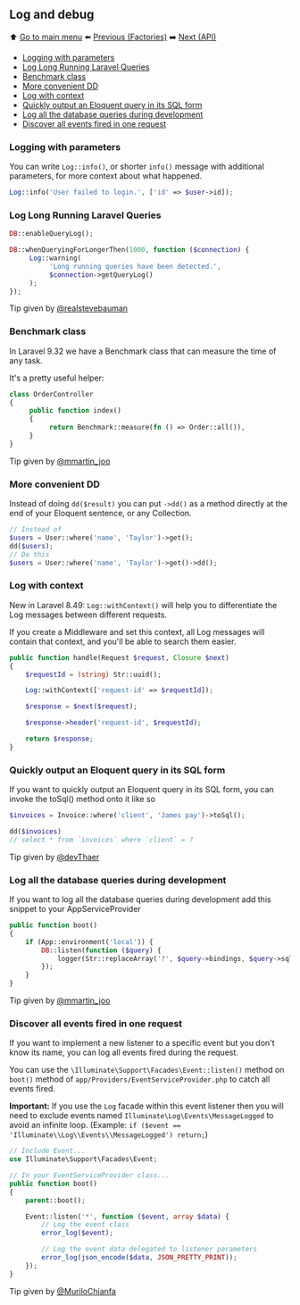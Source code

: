 ## Log and debug

⬆️ [Go to main menu](README.md#laravel-tips) ⬅️ [Previous (Factories)](factories.md) ➡️ [Next (API)](api.md)

- [Logging with parameters](#logging-with-parameters)
- [Log Long Running Laravel Queries](#log-long-running-laravel-queries)
- [Benchmark class](#benchmark-class)
- [More convenient DD](#more-convenient-dd)
- [Log with context](#log-with-context)
- [Quickly output an Eloquent query in its SQL form](#quickly-output-an-eloquent-query-in-its-sql-form)
- [Log all the database queries during development](#log-all-the-database-queries-during-development)
- [Discover all events fired in one request](#discover-all-events-fired-in-one-request)

### Logging with parameters

You can write `Log::info()`, or shorter `info()` message with additional parameters, for more context about what happened.

```php
Log::info('User failed to login.', ['id' => $user->id]);
```

### Log Long Running Laravel Queries

```php
DB::enableQueryLog();

DB::whenQueryingForLongerThen(1000, function ($connection) {
     Log::warning(
          'Long running queries have been detected.',
          $connection->getQueryLog()
     );
});
```

Tip given by [@realstevebauman](https://twitter.com/realstevebauman/status/1576980397552185344)

### Benchmark class

In Laravel 9.32 we have a Benchmark class that can measure the time of any task.

It's a pretty useful helper:
```php
class OrderController
{
     public function index()
     {
          return Benchmark::measure(fn () => Order::all()),
     }
}
```

Tip given by [@mmartin_joo](https://twitter.com/mmartin_joo/status/1583096196494553088)

### More convenient DD

Instead of doing `dd($result)` you can put `->dd()` as a method directly at the end of your Eloquent sentence, or any Collection.

```php
// Instead of
$users = User::where('name', 'Taylor')->get();
dd($users);
// Do this
$users = User::where('name', 'Taylor')->get()->dd();
```

### Log with context

New in Laravel 8.49: `Log::withContext()` will help you to differentiate the Log messages between different requests.

If you create a Middleware and set this context, all Log messages will contain that context, and you'll be able to search them easier.

```php
public function handle(Request $request, Closure $next)
{
    $requestId = (string) Str::uuid();

    Log::withContext(['request-id' => $requestId]);

    $response = $next($request);

    $response->header('request-id', $requestId);

    return $response;
}
```

### Quickly output an Eloquent query in its SQL form

If you want to quickly output an Eloquent query in its SQL form, you can invoke the toSql() method onto it like so

```php
$invoices = Invoice::where('client', 'James pay')->toSql();

dd($invoices)
// select * from `invoices` where `client` = ?
```

Tip given by [@devThaer](https://twitter.com/devThaer/status/1438816135881822210)

### Log all the database queries during development

If you want to log all the database queries during development add this snippet to your AppServiceProvider

```php
public function boot()
{
    if (App::environment('local')) {
        DB::listen(function ($query) {
            logger(Str::replaceArray('?', $query->bindings, $query->sql));
        });
    }
}
```

Tip given by [@mmartin_joo](https://twitter.com/mmartin_joo/status/1473262634405449730)

### Discover all events fired in one request

If you want to implement a new listener to a specific event but you don't know its name, you can log all events fired during the request.

You can use the `\Illuminate\Support\Facades\Event::listen()` method on `boot()` method of `app/Providers/EventServiceProvider.php` to catch all events fired.

**Important:** If you use the `Log` facade within this event listener then you will need to exclude events named `Illuminate\Log\Events\MessageLogged` to avoid an infinite loop.
(Example: `if ($event == 'Illuminate\\Log\\Events\\MessageLogged') return;`)

```php
// Include Event...
use Illuminate\Support\Facades\Event;

// In your EventServiceProvider class...
public function boot()
{
    parent::boot();

    Event::listen('*', function ($event, array $data) {
        // Log the event class
        error_log($event);

        // Log the event data delegated to listener parameters
        error_log(json_encode($data, JSON_PRETTY_PRINT));
    });
}
```

Tip given by [@MuriloChianfa](https://github.com/MuriloChianfa)
